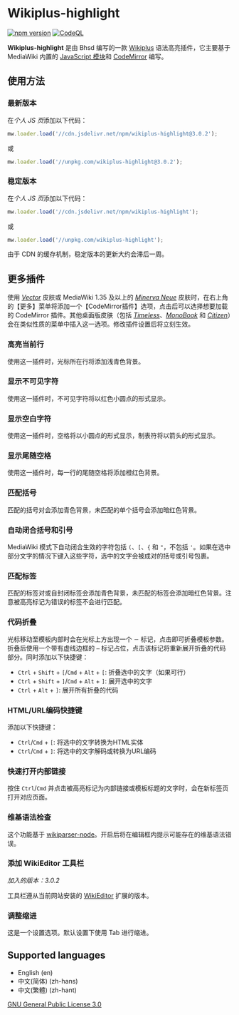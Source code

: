 # Wikiplus-highlight

[![npm version](https://badge.fury.io/js/wikiplus-highlight.svg)](https://www.npmjs.com/package/wikiplus-highlight)
[![CodeQL](https://github.com/bhsd-harry/Wikiplus-highlight/actions/workflows/github-code-scanning/codeql/badge.svg)](https://github.com/bhsd-harry/Wikiplus-highlight/actions/workflows/github-code-scanning/codeql)

**Wikiplus-highlight** 是由 Bhsd 编写的一款 [Wikiplus](https://github.com/Wikiplus/Wikiplus) 语法高亮插件，它主要基于 MediaWiki 内置的 [JavaScript 模块](https://www.mediawiki.org/wiki/ResourceLoader/Core_modules)和 [CodeMirror](https://codemirror.net/) 编写。

## 使用方法

### 最新版本

在*个人 JS 页*添加以下代码：

```javascript
mw.loader.load('//cdn.jsdelivr.net/npm/wikiplus-highlight@3.0.2');
```

或

```javascript
mw.loader.load('//unpkg.com/wikiplus-highlight@3.0.2');
```

### 稳定版本

在*个人 JS 页*添加以下代码：

```javascript
mw.loader.load('//cdn.jsdelivr.net/npm/wikiplus-highlight');
```

或

```javascript
mw.loader.load('//unpkg.com/wikiplus-highlight');
```

由于 CDN 的缓存机制，稳定版本的更新大约会滞后一周。

## 更多插件

使用 *[Vector](https://www.mediawiki.org/wiki/Skin:Vector)* 皮肤或 MediaWiki 1.35 及以上的 *[Minerva Neue](https://www.mediawiki.org/wiki/Skin:Minerva_Neue)* 皮肤时，在右上角的【更多】菜单将添加一个【CodeMirror插件】选项，点击后可以选择想要加载的 CodeMirror 插件。其他桌面版皮肤（包括 *[Timeless](https://www.mediawiki.org/wiki/Skin:Timeless)*、*[MonoBook](https://www.mediawiki.org/wiki/Skin:MonoBook)* 和 *[Citizen](https://www.mediawiki.org/wiki/Skin:Citizen)*）会在类似性质的菜单中插入这一选项。修改插件设置后将立刻生效。

### 高亮当前行

使用这一插件时，光标所在行将添加浅青色背景。

### 显示不可见字符

使用这一插件时，不可见字符将以红色小圆点的形式显示。

### 显示空白字符

使用这一插件时，空格将以小圆点的形式显示，制表符将以箭头的形式显示。

### 显示尾随空格

使用这一插件时，每一行的尾随空格将添加橙红色背景。

### 匹配括号

匹配的括号对会添加青色背景，未匹配的单个括号会添加暗红色背景。

### 自动闭合括号和引号

MediaWiki 模式下自动闭合生效的字符包括 `(`、`[`、`{` 和 `"`，不包括 `'`。如果在选中部分文字的情况下键入这些字符，选中的文字会被成对的括号或引号包裹。

### 匹配标签

匹配的标签对或自封闭标签会添加青色背景，未匹配的标签会添加暗红色背景。注意被高亮标记为错误的标签不会进行匹配。

### 代码折叠

光标移动至模板内部时会在光标上方出现一个 `－` 标记，点击即可折叠模板参数。折叠后使用一个带有虚线边框的 `⋯` 标记占位，点击该标记将重新展开折叠的代码部分。同时添加以下快捷键：

- `Ctrl` + `Shift` + `[`/`Cmd` + `Alt` + `[`: 折叠选中的文字（如果可行）
- `Ctrl` + `Shift` + `]`/`Cmd` + `Alt` + `]`: 展开选中的文字
- `Ctrl` + `Alt` + `]`: 展开所有折叠的代码

### HTML/URL编码快捷键

添加以下快捷键：

- `Ctrl`/`Cmd` + `[`: 将选中的文字转换为HTML实体
- `Ctrl`/`Cmd` + `]`: 将选中的文字解码或转换为URL编码

### 快速打开内部链接

按住 `Ctrl`/`Cmd` 并点击被高亮标记为内部链接或模板标题的文字时，会在新标签页打开对应页面。

### 维基语法检查

这个功能基于 [wikiparser-node](https://github.com/bhsd-harry/wikiparser-node)。开启后将在编辑框内提示可能存在的维基语法错误。

### 添加 WikiEditor 工具栏

*加入的版本：3.0.2*

工具栏遵从当前网站安装的 [WikiEditor](https://www.mediawiki.org/wiki/Extension:WikiEditor) 扩展的版本。

### 调整缩进

这是一个设置选项。默认设置下使用 Tab 进行缩进。

## Supported languages

- English (en)
- 中文(简体) (zh-hans)
- 中文(繁體) (zh-hant)

[GNU General Public License 3.0](https://www.gnu.org/licenses/gpl-3.0-standalone.html)
